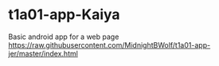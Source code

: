 # t1a01-app-Kaiya
Basic android app for a web page
https://raw.githubusercontent.com/MidnightBWolf/t1a01-app-jer/master/index.html
